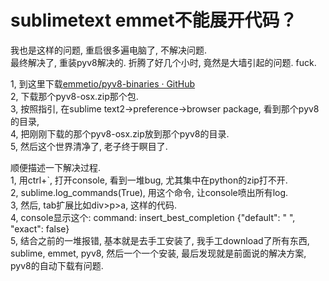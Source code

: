 # sublimetext emmet不能展开代码？

我也是这样的问题, 重启很多遍电脑了, 不解决问题.  
最终解决了, 重装pyv8解决的. 折腾了好几个小时, 竟然是大墙引起的问题. fuck.  

1, 到这里下载[emmetio/pyv8-binaries · GitHub](https://github.com/emmetio/pyv8-binaries)  
2, 下载那个pyv8-osx.zip那个包.  
3, 按照指引, 在sublime text2->preference->browser package, 看到那个pyv8的目录,  
4, 把刚刚下载的那个pyv8-osx.zip放到那个pyv8的目录.  
5, 然后这个世界清净了, 老子终于瞑目了.  

顺便描述一下解决过程.  
1, 用ctrl+`, 打开console, 看到一堆bug, 尤其集中在python的zip打不开.  
2, sublime.log_commands(True), 用这个命令, 让console喷出所有log.  
3, 然后, tab扩展比如div>p>a, 这样的代码.  
4, console显示这个: command: insert_best_completion {"default": " ", "exact": false}  
5, 结合之前的一堆报错, 基本就是去手工安装了, 我手工download了所有东西, sublime, emmet, pyv8, 然后一个一个安装, 最后发现就是前面说的解决方案, pyv8的自动下载有问题.